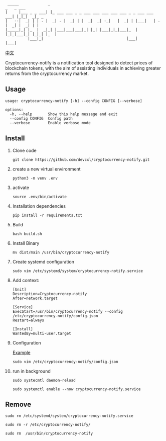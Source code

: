 ```                                                                            
 _____             _                                                   _   _ ___       
|     |___ _ _ ___| |_ ___ ___ _ _ ___ ___ ___ ___ ___ _ _ ___ ___ ___| |_|_|  _|_ _   
|   --|  _| | | . |  _| . |  _| | |  _|  _| -_|   |  _| | |___|   | . |  _| |  _| | |  
|_____|_| |_  |  _|_| |___|___|___|_| |_| |___|_|_|___|_  |   |_|_|___|_| |_|_| |_  |  
          |___|_|                                     |___|                     |___|  
```

[中文](/README_zh.md)

Cryptocurrency-notify is a notification tool designed to detect prices of blockchain tokens, with the aim of assisting individuals in achieving greater returns from the cryptocurrency market.

## Usage

```
usage: cryptocurrency-notify [-h] --config CONFIG [--verbose]

options:
  -h, --help       Show this help message and exit
  --config CONFIG  Config path
  --verbose        Enable verbose mode
```

## Install

1. Clone code

    `git clone https://github.com/devcxl/cryptocurrency-notify.git`

2. create a new virtual environment

    `python3 -m venv .env`

3. activate

    `source .env/bin/activate`

4. Installation dependencies 

    `pip install -r requirements.txt`

5. Build

    `bash build.sh`

6. Install Binary 

    `mv dist/main /usr/bin/cryptocurrency-notify`

7. Create systemd configuration

    `sudo vim /etc/systemd/system/cryptocurrency-notify.service`

8. Add context:

    ```
    [Unit]
    Description=Cryptocurrency-notify
    After=network.target

    [Service]
    ExecStart=/usr/bin/cryptocurrency-notify --config /etc/cryptocurrency-notify/config.json
    Restart=always

    [Install]
    WantedBy=multi-user.target
    ```
9. Configuration

    [Example](/example_config.json)

    `sudo vim /etc/cryptocurrency-notify/config.json`

10. run in background

    `sudo systecmtl daemon-reload`

    `sudo systemctl enable --now cryptocurrency-notify.service`

## Remove

`sudo rm /etc/systemd/system/cryptocurrency-notify.service`

`sudo rm -r /etc/cryptocurrency-notify/`

`sudo rm  /usr/bin/cryptocurrency-notify`
